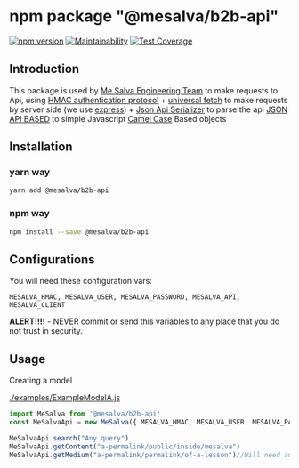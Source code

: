 # npm package "@mesalva/b2b-api"

[![npm version](https://badge.fury.io/js/%40mesalva%2Fb2b-api.svg)](https://badge.fury.io/js/%40mesalva%2Fb2b-api)
[![Maintainability](https://api.codeclimate.com/v1/badges/9f6010a2794030533e41/maintainability)](https://codeclimate.com/repos/5cfbe591b7c889010b0011ef/maintainability)
[![Test Coverage](https://api.codeclimate.com/v1/badges/9f6010a2794030533e41/test_coverage)](https://codeclimate.com/repos/5cfbe591b7c889010b0011ef/test_coverage)

## Introduction

This package is used by [Me Salva Engineering Team](https://mesalva.com) to make requests to Api,
using [HMAC authentication protocol](https://pt.wikipedia.org/wiki/HMAC) + [universal fetch](https://www.npmjs.com/package/universal-fetch) to make requests by
server side (we use [express](https://www.npmjs.com/package/express)) + 
[Json Api Serializer](https://www.npmjs.com/package/json-api-serializer) to parse the api [JSON API BASED](http://jsonapi.org)
to simple Javascript [Camel Case](https://en.wikipedia.org/wiki/Camel_case) Based objects

## Installation

### yarn way

```bash
yarn add @mesalva/b2b-api
```

### npm way

```bash
npm install --save @mesalva/b2b-api
```

## Configurations


You will need these configuration vars: 
```
MESALVA_HMAC, MESALVA_USER, MESALVA_PASSWORD, MESALVA_API, MESALVA_CLIENT
```


**ALERT!!!!** - NEVER commit or send this variables to any place that you do not trust in security.

## Usage

Creating a model

[./examples/ExampleModelA.js](https://github.com/mesalva/js-api-request/blob/doc/readme/examples/ExampleModelA.js)
```js
import MeSalva from '@mesalva/b2b-api'
const MeSalvaApi = new MeSalva({ MESALVA_HMAC, MESALVA_USER, MESALVA_PASSWORD, MESALVA_API, MESALVA_CLIENT })

MeSalvaApi.search("Any query")
MeSalvaApi.getContent("a-permalink/public/inside/mesalva")
MeSalvaApi.getMedium("a-permalink/permalink/of-a-lesson")//Will need authentication
```

